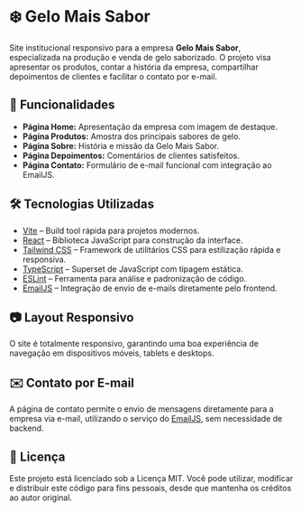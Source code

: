 # ❄️ Gelo Mais Sabor

Site institucional responsivo para a empresa **Gelo Mais Sabor**, especializada na produção e venda de gelo saborizado. O projeto visa apresentar os produtos, contar a história da empresa, compartilhar depoimentos de clientes e facilitar o contato por e-mail.


## 📌 Funcionalidades

- **Página Home:** Apresentação da empresa com imagem de destaque.
- **Página Produtos:** Amostra dos principais sabores de gelo.
- **Página Sobre:** História e missão da Gelo Mais Sabor.
- **Página Depoimentos:** Comentários de clientes satisfeitos.
- **Página Contato:** Formulário de e-mail funcional com integração ao EmailJS.


## 🛠️ Tecnologias Utilizadas

- [Vite](https://vitejs.dev/) – Build tool rápida para projetos modernos.
- [React](https://reactjs.org/) – Biblioteca JavaScript para construção da interface.
- [Tailwind CSS](https://tailwindcss.com/) – Framework de utilitários CSS para estilização rápida e responsiva.
- [TypeScript](https://www.typescriptlang.org/) – Superset de JavaScript com tipagem estática.
- [ESLint](https://eslint.org/) – Ferramenta para análise e padronização de código.
- [EmailJS](https://www.emailjs.com/) – Integração de envio de e-mails diretamente pelo frontend.


## 📷 Layout Responsivo

O site é totalmente responsivo, garantindo uma boa experiência de navegação em dispositivos móveis, tablets e desktops.


## ✉️ Contato por E-mail

A página de contato permite o envio de mensagens diretamente para a empresa via e-mail, utilizando o serviço do [EmailJS](https://www.emailjs.com/), sem necessidade de backend.


## 📄 Licença
Este projeto está licenciado sob a Licença MIT.
Você pode utilizar, modificar e distribuir este código para fins pessoais, desde que mantenha os créditos ao autor original.